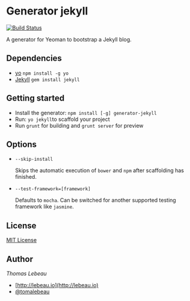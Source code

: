 # Generator jekyll
[![Build Status](https://secure.travis-ci.org/Thomas-Lebeau/generator-jekyll.png?branch=master)](https://travis-ci.org/Thomas-Lebeau/generator-jekyll)

A generator for Yeoman to bootstrap a Jekyll blog.

## Dependencies
- [yo](https://github.com/yeoman/yo) `npm install -g yo`
- [Jekyll](http://jekyllrb.com/) `gem install jekyll`

## Getting started
- Install the generator: `npm install [-g] generator-jekyll`
- Run: `yo jekyll`to scaffold your project
- Run `grunt` for building and `grunt server` for preview

## Options

- `--skip-install`

  Skips the automatic execution of `bower` and `npm` after
  scaffolding has finished.

- `--test-framework=[framework]`

  Defaults to `mocha`. Can be switched for
  another supported testing framework like `jasmine`.

## License
[MIT License](http://en.wikipedia.org/wiki/MIT_License)

## Author
*Thomas Lebeau*

- [http://lebeau.io](http://lebeau.io)
- [@tomalebeau](http://twitter.com/tomalebeau)
